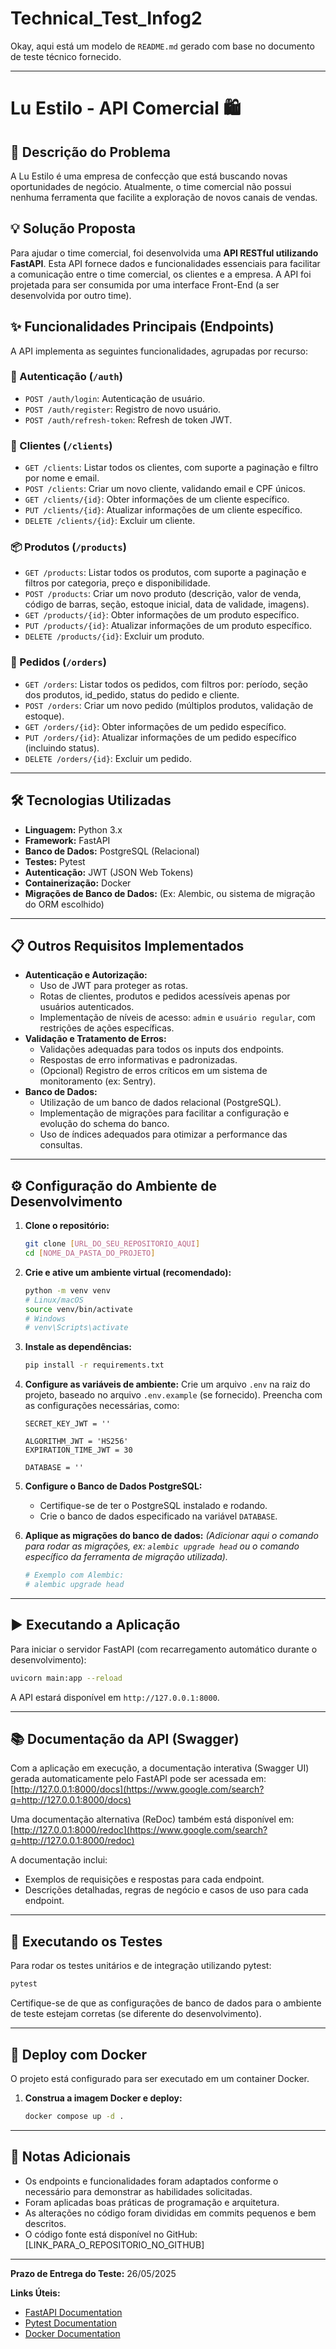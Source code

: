 # Technical_Test_Infog2

Okay, aqui está um modelo de `README.md` gerado com base no documento de teste técnico fornecido.

-----

# Lu Estilo - API Comercial 🛍️

## 📝 Descrição do Problema

A Lu Estilo é uma empresa de confecção que está buscando novas oportunidades de negócio. Atualmente, o time comercial não possui nenhuma ferramenta que facilite a exploração de novos canais de vendas.

## 💡 Solução Proposta

Para ajudar o time comercial, foi desenvolvida uma **API RESTful utilizando FastAPI**. Esta API fornece dados e funcionalidades essenciais para facilitar a comunicação entre o time comercial, os clientes e a empresa. A API foi projetada para ser consumida por uma interface Front-End (a ser desenvolvida por outro time).

## ✨ Funcionalidades Principais (Endpoints)

A API implementa as seguintes funcionalidades, agrupadas por recurso:

### 🔑 Autenticação (`/auth`)

  * `POST /auth/login`: Autenticação de usuário.
  * `POST /auth/register`: Registro de novo usuário.
  * `POST /auth/refresh-token`: Refresh de token JWT.

### 👥 Clientes (`/clients`)

  * `GET /clients`: Listar todos os clientes, com suporte a paginação e filtro por nome e email.
  * `POST /clients`: Criar um novo cliente, validando email e CPF únicos.
  * `GET /clients/{id}`: Obter informações de um cliente específico.
  * `PUT /clients/{id}`: Atualizar informações de um cliente específico.
  * `DELETE /clients/{id}`: Excluir um cliente.

### 📦 Produtos (`/products`)

  * `GET /products`: Listar todos os produtos, com suporte a paginação e filtros por categoria, preço e disponibilidade.
  * `POST /products`: Criar um novo produto (descrição, valor de venda, código de barras, seção, estoque inicial, data de validade, imagens).
  * `GET /products/{id}`: Obter informações de um produto específico.
  * `PUT /products/{id}`: Atualizar informações de um produto específico.
  * `DELETE /products/{id}`: Excluir um produto.

### 🛒 Pedidos (`/orders`)

  * `GET /orders`: Listar todos os pedidos, com filtros por: período, seção dos produtos, id\_pedido, status do pedido e cliente.
  * `POST /orders`: Criar um novo pedido (múltiplos produtos, validação de estoque).
  * `GET /orders/{id}`: Obter informações de um pedido específico.
  * `PUT /orders/{id}`: Atualizar informações de um pedido específico (incluindo status).
  * `DELETE /orders/{id}`: Excluir um pedido.

-----

## 🛠️ Tecnologias Utilizadas

  * **Linguagem:** Python 3.x
  * **Framework:** FastAPI
  * **Banco de Dados:** PostgreSQL (Relacional)
  * **Testes:** Pytest
  * **Autenticação:** JWT (JSON Web Tokens)
  * **Containerização:** Docker
  * **Migrações de Banco de Dados:** (Ex: Alembic, ou sistema de migração do ORM escolhido)

-----

## 📋 Outros Requisitos Implementados

  * **Autenticação e Autorização:**
      * Uso de JWT para proteger as rotas.
      * Rotas de clientes, produtos e pedidos acessíveis apenas por usuários autenticados.
      * Implementação de níveis de acesso: `admin` e `usuário regular`, com restrições de ações específicas.
  * **Validação e Tratamento de Erros:**
      * Validações adequadas para todos os inputs dos endpoints.
      * Respostas de erro informativas e padronizadas.
      * (Opcional) Registro de erros críticos em um sistema de monitoramento (ex: Sentry).
  * **Banco de Dados:**
      * Utilização de um banco de dados relacional (PostgreSQL).
      * Implementação de migrações para facilitar a configuração e evolução do schema do banco.
      * Uso de índices adequados para otimizar a performance das consultas.

-----

## ⚙️ Configuração do Ambiente de Desenvolvimento

1.  **Clone o repositório:**

    ```bash
    git clone [URL_DO_SEU_REPOSITORIO_AQUI]
    cd [NOME_DA_PASTA_DO_PROJETO]
    ```

2.  **Crie e ative um ambiente virtual (recomendado):**

    ```bash
    python -m venv venv
    # Linux/macOS
    source venv/bin/activate
    # Windows
    # venv\Scripts\activate
    ```

3.  **Instale as dependências:**

    ```bash
    pip install -r requirements.txt
    ```

4.  **Configure as variáveis de ambiente:**
    Crie um arquivo `.env` na raiz do projeto, baseado no arquivo `.env.example` (se fornecido). Preencha com as configurações necessárias, como:

    ```env
    SECRET_KEY_JWT = ''

    ALGORITHM_JWT = 'HS256'
    EXPIRATION_TIME_JWT = 30

    DATABASE = ''

    ```

5.  **Configure o Banco de Dados PostgreSQL:**

      * Certifique-se de ter o PostgreSQL instalado e rodando.
      * Crie o banco de dados especificado na variável `DATABASE`.

6.  **Aplique as migrações do banco de dados:**
    *(Adicionar aqui o comando para rodar as migrações, ex: `alembic upgrade head` ou o comando específico da ferramenta de migração utilizada).*

    ```bash
    # Exemplo com Alembic:
    # alembic upgrade head
    ```

-----

## ▶️ Executando a Aplicação

Para iniciar o servidor FastAPI (com recarregamento automático durante o desenvolvimento):

```bash
uvicorn main:app --reload
```

A API estará disponível em `http://127.0.0.1:8000`.

-----

## 📚 Documentação da API (Swagger)

Com a aplicação em execução, a documentação interativa (Swagger UI) gerada automaticamente pelo FastAPI pode ser acessada em:
[http://127.0.0.1:8000/docs](https://www.google.com/search?q=http://127.0.0.1:8000/docs)

Uma documentação alternativa (ReDoc) também está disponível em:
[http://127.0.0.1:8000/redoc](https://www.google.com/search?q=http://127.0.0.1:8000/redoc)

A documentação inclui:

  * Exemplos de requisições e respostas para cada endpoint.
  * Descrições detalhadas, regras de negócio e casos de uso para cada endpoint.

-----

## 🧪 Executando os Testes

Para rodar os testes unitários e de integração utilizando pytest:

```bash
pytest
```

Certifique-se de que as configurações de banco de dados para o ambiente de teste estejam corretas (se diferente do desenvolvimento).

-----

## 🐳 Deploy com Docker

O projeto está configurado para ser executado em um container Docker.

1.  **Construa a imagem Docker e deploy:**

    ```bash
    docker compose up -d .
    ```

-----

## 📌 Notas Adicionais

  * Os endpoints e funcionalidades foram adaptados conforme o necessário para demonstrar as habilidades solicitadas.
  * Foram aplicadas boas práticas de programação e arquitetura.
  * As alterações no código foram divididas em commits pequenos e bem descritos.
  * O código fonte está disponível no GitHub: [LINK\_PARA\_O\_REPOSITORIO\_NO\_GITHUB]

-----

**Prazo de Entrega do Teste:** 26/05/2025

**Links Úteis:**

  * [FastAPI Documentation](https://fastapi.tiangolo.com/)
  * [Pytest Documentation](https://docs.pytest.org/)
  * [Docker Documentation](https://docs.docker.com/)
